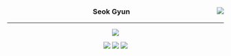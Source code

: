<div align="center">
  
  <img align="right" src="http://mazandi.herokuapp.com/api?handle=cubee&theme=warm"/>
  
  ### Seok Gyun
  
  ---
  
  <a href="https://solved.ac/profile/cubee"><img src="http://mazassumnida.wtf/api/mini/generate_badge?boj=cubee"/></a>
  
  <img src="https://img.shields.io/badge/Ableton Live-000000?style=flat-square&logo=Ableton Live&logoColor=white"/>
  <img src="https://img.shields.io/badge/After Effects-9999FF?style=flat-square&logo=Adobe After Effects&logoColor=white"/>  
  <img src="https://img.shields.io/badge/Premiere Pro-9999FF?style=flat-square&logo=Adobe Premiere Pro&logoColor=white"/>
  
</div>
